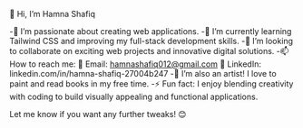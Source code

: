 👋 Hi, I’m Hamna Shafiq


-👀 I’m passionate about creating web applications.
-🌱 I’m currently learning Tailwind CSS and improving my full-stack development skills.
-💞️ I’m looking to collaborate on exciting web projects and innovative digital solutions.
-📫 How to reach me:
    📧 Email: hamnashafiq012@gmail.com
    🔗 LinkedIn: linkedin.com/in/hamna-shafiq-27004b247
-🎨 I’m also an artist! I love to paint and read books in my free time.
-⚡ Fun fact: I enjoy blending creativity with coding to build visually appealing and functional applications.


Let me know if you want any further tweaks! 😊

